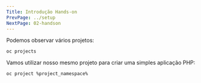 ```yaml
---
Title: Introdução Hands-on
PrevPage: ../setup
NextPage: 02-handson
---
```


Podemos observar vários projetos:

```execute
oc projects
```

Vamos utilizar nosso mesmo projeto para criar uma simples aplicação PHP:

```execute
oc project %project_namespace%
```
